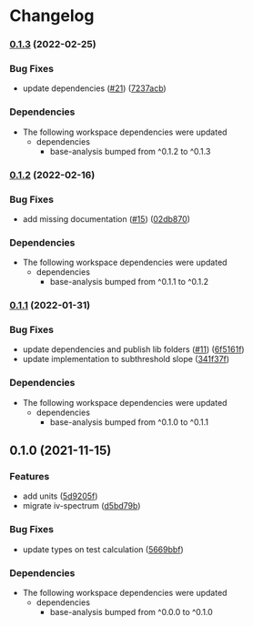 # Changelog

### [0.1.3](https://www.github.com/cheminfo/analysis/compare/iv-analysis-v0.1.2...iv-analysis-v0.1.3) (2022-02-25)


### Bug Fixes

* update dependencies ([#21](https://www.github.com/cheminfo/analysis/issues/21)) ([7237acb](https://www.github.com/cheminfo/analysis/commit/7237acbb0db1060a93f23b9c24b5bca890c66422))


### Dependencies

* The following workspace dependencies were updated
  * dependencies
    * base-analysis bumped from ^0.1.2 to ^0.1.3

### [0.1.2](https://www.github.com/cheminfo/analysis/compare/iv-analysis-v0.1.1...iv-analysis-v0.1.2) (2022-02-16)


### Bug Fixes

* add missing documentation ([#15](https://www.github.com/cheminfo/analysis/issues/15)) ([02db870](https://www.github.com/cheminfo/analysis/commit/02db8705df92c7756cdd1188ddbaab234209d438))


### Dependencies

* The following workspace dependencies were updated
  * dependencies
    * base-analysis bumped from ^0.1.1 to ^0.1.2

### [0.1.1](https://www.github.com/cheminfo/analysis/compare/iv-analysis-v0.1.0...iv-analysis-v0.1.1) (2022-01-31)


### Bug Fixes

* update dependencies and publish lib folders ([#11](https://www.github.com/cheminfo/analysis/issues/11)) ([6f5161f](https://www.github.com/cheminfo/analysis/commit/6f5161f8c9fd51845e82b975229398a3b6c1211c))
* update implementation to subthreshold slope ([341f37f](https://www.github.com/cheminfo/analysis/commit/341f37fba165795fe158016536351979517b5e9e))


### Dependencies

* The following workspace dependencies were updated
  * dependencies
    * base-analysis bumped from ^0.1.0 to ^0.1.1

## 0.1.0 (2021-11-15)


### Features

* add units ([5d9205f](https://www.github.com/cheminfo/analysis/commit/5d9205fbc2a9baa84caf32d3f30db147eeaa4c51))
* migrate iv-spectrum ([d5bd79b](https://www.github.com/cheminfo/analysis/commit/d5bd79ba8a1e1ffe738dc32f59fa5f8f4201b852))


### Bug Fixes

* update types on test calculation ([5669bbf](https://www.github.com/cheminfo/analysis/commit/5669bbf90a8fb6af89bd76f51e9cd82d3b85eb16))



### Dependencies

* The following workspace dependencies were updated
  * dependencies
    * base-analysis bumped from ^0.0.0 to ^0.1.0